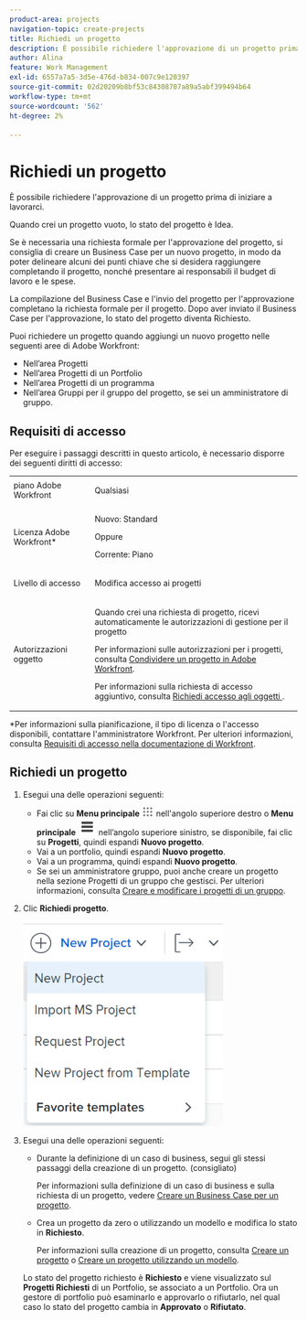 ```yaml
---
product-area: projects
navigation-topic: create-projects
title: Richiedi un progetto
description: È possibile richiedere l'approvazione di un progetto prima di iniziare a lavorarci. Si consiglia di creare un Business Case per un nuovo progetto, in modo da poter delineare alcuni dei punti chiave che si desidera raggiungere completandolo, nonché di presentare al team di gestione il proprio budget di lavoro e spese. La compilazione del Business Case e l'invio del progetto per l'approvazione completano la richiesta formale per il progetto. Dopo aver inviato il Business Case per l'approvazione, lo stato del progetto diventa Richiesto.
author: Alina
feature: Work Management
exl-id: 6557a7a5-3d5e-476d-b834-007c9e120397
source-git-commit: 02d20209b8bf53c84308707a89a5abf399494b64
workflow-type: tm+mt
source-wordcount: '562'
ht-degree: 2%

---
```


# Richiedi un progetto

<!--Audited: April 2024-->

È possibile richiedere l&#39;approvazione di un progetto prima di iniziare a lavorarci.

Quando crei un progetto vuoto, lo stato del progetto è Idea.

Se è necessaria una richiesta formale per l&#39;approvazione del progetto, si consiglia di creare un Business Case per un nuovo progetto, in modo da poter delineare alcuni dei punti chiave che si desidera raggiungere completando il progetto, nonché presentare ai responsabili il budget di lavoro e le spese.

La compilazione del Business Case e l&#39;invio del progetto per l&#39;approvazione completano la richiesta formale per il progetto. Dopo aver inviato il Business Case per l&#39;approvazione, lo stato del progetto diventa Richiesto.

Puoi richiedere un progetto quando aggiungi un nuovo progetto nelle seguenti aree di Adobe Workfront:

* Nell’area Progetti
* Nell’area Progetti di un Portfolio
* Nell’area Progetti di un programma
* Nell’area Gruppi per il gruppo del progetto, se sei un amministratore di gruppo.

## Requisiti di accesso

Per eseguire i passaggi descritti in questo articolo, è necessario disporre dei seguenti diritti di accesso:

<table style="table-layout:auto"> 
 <col> 
 <col> 
 <tbody> 
  <tr> 
   <td role="rowheader">piano Adobe Workfront</td> 
   <td> <p>Qualsiasi</p> </td> 
  </tr> 
  <tr> 
   <td role="rowheader"> <p role="rowheader">Licenza Adobe Workfront*</p> </td> 
   <td> <p>Nuovo: Standard </p>
   Oppure
   <p>Corrente: Piano </p>
   </td> 
  </tr> 
  <tr> 
   <td role="rowheader">Livello di accesso</td> 
   <td> <p>Modifica accesso ai progetti</p> </td> 
  </tr> 
  <tr> 
   <td role="rowheader">Autorizzazioni oggetto</td> 
   <td> <p>Quando crei una richiesta di progetto, ricevi automaticamente le autorizzazioni di gestione per il progetto </p> <p> Per informazioni sulle autorizzazioni per i progetti, consulta <a href="../../../workfront-basics/grant-and-request-access-to-objects/share-a-project.md" class="MCXref xref">Condividere un progetto in Adobe Workfront</a>.</p> <p>Per informazioni sulla richiesta di accesso aggiuntivo, consulta <a href="../../../workfront-basics/grant-and-request-access-to-objects/request-access.md" class="MCXref xref">Richiedi accesso agli oggetti </a>.</p> </td> 
  </tr> 
 </tbody> 
</table>

*Per informazioni sulla pianificazione, il tipo di licenza o l&#39;accesso disponibili, contattare l&#39;amministratore Workfront. Per ulteriori informazioni, consulta [Requisiti di accesso nella documentazione di Workfront](/help/quicksilver/administration-and-setup/add-users/access-levels-and-object-permissions/access-level-requirements-in-documentation.md).

## Richiedi un progetto

1. Esegui una delle operazioni seguenti:

   * Fai clic su **Menu principale** ![](assets/main-menu-icon.png) nell&#39;angolo superiore destro o **Menu principale** ![](assets/lines-main-menu.png) nell’angolo superiore sinistro, se disponibile, fai clic su **Progetti**, quindi espandi **Nuovo progetto**.
   * Vai a un portfolio, quindi espandi **Nuovo progetto**.
   * Vai a un programma, quindi espandi **Nuovo progetto**.
   * Se sei un amministratore gruppo, puoi anche creare un progetto nella sezione Progetti di un gruppo che gestisci. Per ulteriori informazioni, consulta [Creare e modificare i progetti di un gruppo](../../../administration-and-setup/manage-groups/work-with-group-objects/create-and-modify-a-groups-projects.md).

1. Clic **Richiedi progetto**.

   ![](assets/new-project-dropdown-nwe-350x358.png)

1. Esegui una delle operazioni seguenti:

   * Durante la definizione di un caso di business, segui gli stessi passaggi della creazione di un progetto. (consigliato)

     Per informazioni sulla definizione di un caso di business e sulla richiesta di un progetto, vedere [Creare un Business Case per un progetto](../../../manage-work/projects/define-a-business-case/create-business-case.md).

   * Crea un progetto da zero o utilizzando un modello e modifica lo stato in **Richiesto**.

     Per informazioni sulla creazione di un progetto, consulta [Creare un progetto](../../../manage-work/projects/create-projects/create-project.md) o [Creare un progetto utilizzando un modello](../../../manage-work/projects/create-projects/create-project-from-template.md).

   Lo stato del progetto richiesto è **Richiesto** e viene visualizzato sul **Progetti Richiesti** di un Portfolio, se associato a un Portfolio. Ora un gestore di portfolio può esaminarlo e approvarlo o rifiutarlo, nel qual caso lo stato del progetto cambia in **Approvato** o **Rifiutato**.

